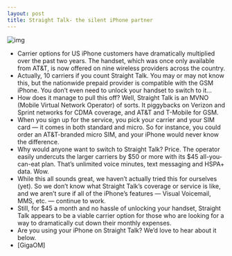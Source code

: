 ```yaml
---
layout: post
title: Straight Talk- the silent iPhone partner
---
```

![img](http://media.idownloadblog.com/wp-content/uploads/2012/05/iphone-straight-talk.jpg)
* Carrier options for US iPhone customers have dramatically multiplied over the past two years. The handset, which was once only available from AT&T, is now offered on nine wireless providers across the country.
* Actually, 10 carriers if you count Straight Talk. You may or may not know this, but the nationwide prepaid provider is compatible with the GSM iPhone. You don’t even need to unlock your handset to switch to it…
* How does it manage to pull this off? Well, Straight Talk is an MVNO (Mobile Virtual Network Operator) of sorts. It piggybacks on Verizon and Sprint networks for CDMA coverage, and AT&T and T-Mobile for GSM.
* When you sign up for the service, you pick your carrier and your SIM card — it comes in both standard and micro. So for instance, you could order an AT&T-branded micro SIM, and your iPhone would never know the difference.
* Why would anyone want to switch to Straight Talk? Price. The operator easily undercuts the larger carriers by $50 or more with its $45 all-you-can-eat plan. That’s unlimited voice minutes, text messaging and HSPA+ data. Wow.
* While this all sounds great, we haven’t actually tried this for ourselves (yet). So we don’t know what Straight Talk’s coverage or service is like, and we aren’t sure if all of the iPhone’s features — Visual Voicemail, MMS, etc. — continue to work.
* Still, for $45 a month and no hassle of unlocking your handset, Straight Talk appears to be a viable carrier option for those who are looking for a way to dramatically cut down their monthly expenses.
* Are you using your iPhone on Straight Talk? We’d love to hear about it below.
* [GigaOM]

